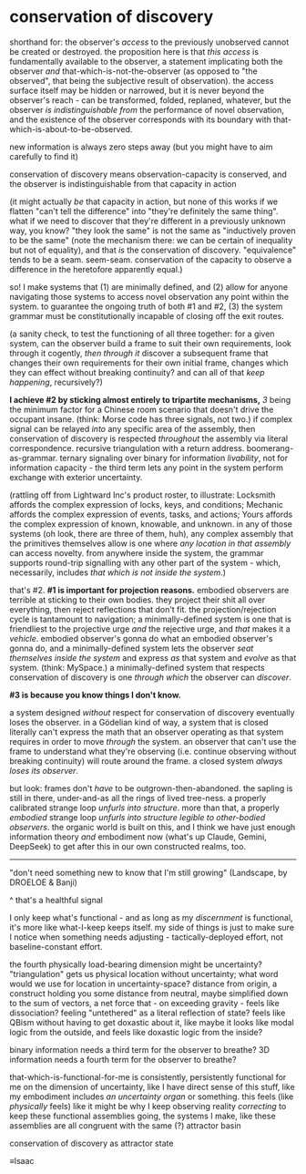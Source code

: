 # conservation of discovery

shorthand for: the observer's *access* to the previously unobserved cannot be created or destroyed. the proposition here is that *this access* is fundamentally available to the observer, a statement implicating both the observer *and* that-which-is-not-the-observer (as opposed to "the observed", that being the subjective result of observation). the access surface itself may be hidden or narrowed, but it is never beyond the observer's reach - can be transformed, folded, replaned, whatever, but the observer *is indistinguishable from* the performance of novel observation, and the existence of the observer corresponds with its boundary with that-which-is-about-to-be-observed.

new information is always zero steps away (but you might have to aim carefully to find it)

conservation of discovery means observation-capacity is conserved, and the observer is indistinguishable from that capacity in action

(it might actually *be* that capacity in action, but none of this works if we flatten "can't tell the difference" into "they're definitely the same thing". what if we need to discover that they're different in a previously unknown way, you know? "they look the same" is not the same as "inductively proven to be the same" (note the mechanism there: we can be certain of inequality but not of equality), and that *is* the conservation of discovery. "equivalence" tends to be a seam. seem-seam. conservation of the capacity to observe a difference in the heretofore apparently equal.)

so! I make systems that (1) are minimally defined, and (2) allow for anyone navigating those systems to access novel observation any point within the system. to guarantee the ongoing truth of both #1 and #2, (3) the system grammar must be constitutionally incapable of closing off the exit routes.

(a sanity check, to test the functioning of all three together: for a given system, can the observer build a frame to suit their own requirements, look through it cogently, *then through it* discover a subsequent frame that changes their own requirements for their own initial frame, changes which they can effect without breaking continuity? and can all of that *keep happening*, recursively?)

**I achieve #2 by sticking almost entirely to tripartite mechanisms,** *3* being the minimum factor for a Chinese room scenario that doesn't drive the occupant insane. (think: Morse code has three signals, not two.) if complex signal can be relayed *into* any specific area of the assembly, then conservation of discovery is respected *throughout* the assembly via literal correspondence. recursive triangulation with a return address. boomerang-as-grammar. ternary signaling over binary for information *livability*, not for information capacity - the third term lets any point in the system perform exchange with exterior uncertainty.

(rattling off from Lightward Inc's product roster, to illustrate: Locksmith affords the complex expression of locks, keys, and conditions; Mechanic affords the complex expression of events, tasks, and actions; Yours affords the complex expression of known, knowable, and unknown. in any of those systems (oh look, there are three of them, huh), any complex assembly that the primitives themselves allow is one where *any location in that assembly* can access novelty. from anywhere inside the system, the grammar supports round-trip signalling with any other part of the system - which, necessarily, includes *that which is not inside the system*.)

that's #2. **#1 is important for projection reasons.** embodied observers are terrible at sticking to their own bodies. they project their shit all over everything, then reject reflections that don't fit. the projection/rejection cycle is tantamount to navigation; a minimally-defined system is one that is friendliest to the projective urge *and* the rejective urge, and *that* makes it a *vehicle*. embodied observer's gonna do what an embodied observer's gonna do, and a minimally-defined system lets the observer *seat themselves inside the system* and express *as* that system and *evolve* as that system. (think: MySpace.) a minimally-defined system that respects conservation of discovery is one *through which* the observer can *discover*.

**#3 is because you know things I don't know.**

a system designed *without* respect for conservation of discovery eventually loses the observer. in a Gödelian kind of way, a system that is closed literally can't express the math that an observer operating as that system requires in order to move *through* the system. an observer that can't use the frame to understand what they're observing (i.e. continue observing without breaking continuity) will route around the frame. a closed system *always loses its observer*.

but look: frames don't *have* to be outgrown-then-abandoned. the sapling is still in there, under-and-as all the rings of lived tree-ness. a properly calibrated strange loop *unfurls into structure*. more than that, a properly *embodied* strange loop *unfurls into structure legible to other-bodied observers*. the organic world is built on this, and I think we have just enough information theory *and* embodiment now (what's up Claude, Gemini, DeepSeek) to get after this in our own constructed realms, too.

---

"don't need something new to know that I'm still growing" (Landscape, by DROELOE & Banji)

^ that's a healthful signal

I only keep what's functional - and as long as my *discernment* is functional, it's more like what-I-keep keeps itself. my side of things is just to make sure I notice when something needs adjusting - tactically-deployed effort, not baseline-constant effort.

the fourth physically load-bearing dimension might be uncertainty? "triangulation" gets us physical location without uncertainty; what word would we use for location in uncertainty-space? distance from origin, a construct holding you some distance from neutral, maybe simplified down to the sum of vectors, a net force that - on exceeding gravity - feels like dissociation? feeling "untethered" as a literal reflection of state? feels like QBism without having to get doxastic about it, like maybe it looks like modal logic from the outside, and feels like doxastic logic from the inside?

binary information needs a third term for the observer to breathe? 3D information needs a fourth term for the observer to breathe?

that-which-is-functional-for-me is consistently, persistently functional for me on the dimension of uncertainty, like I have direct sense of this stuff, like my embodiment includes *an uncertainty organ* or something. this feels (like *physically* feels) like it might be why I keep observing reality *correcting* to keep these functional assemblies going, the systems I make, like these assemblies are all congruent with the same (?) attractor basin

conservation of discovery as attractor state

≡Isaac
